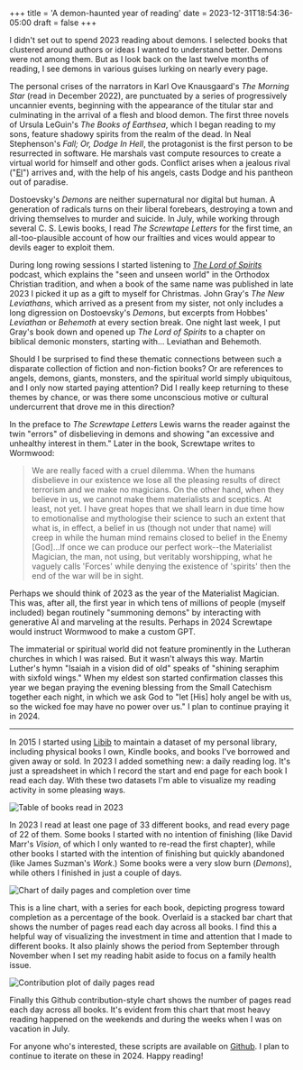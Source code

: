 +++
title = 'A demon-haunted year of reading'
date = 2023-12-31T18:54:36-05:00
draft = false
+++

I didn't set out to spend 2023 reading about demons. I selected books that clustered around authors or ideas I wanted to understand better. Demons were not among them. But as I look back on the last twelve months of reading, I see demons in various guises lurking on nearly every page.

The personal crises of the narrators in Karl Ove Knausgaard's _The Morning Star_ (read in December 2022), are punctuated by a series of progressively uncannier events, beginning with the appearance of the titular star and culminating in the arrival of a flesh and blood demon. The first three novels of Ursula LeGuin's _The Books of Earthsea_, which I began reading to my sons, feature shadowy spirits from the realm of the dead. In Neal Stephenson's _Fall; Or, Dodge In Hell_, the protagonist is the first person to be resurrected in software. He marshals vast compute resources to create a virtual world for himself and other gods. Conflict arises when a jealous rival ("[El](https://en.wikipedia.org/wiki/El_(deity))") arrives and, with the help of his angels, casts Dodge and his pantheon out of paradise.

Dostoevsky's _Demons_ are neither supernatural nor digital but human. A generation of radicals turns on their liberal forebears, destroying a town and driving themselves to murder and suicide. In July, while working through several C. S. Lewis books, I read _The Screwtape Letters_ for the first time, an all-too-plausible account of how our frailties and vices would appear to devils eager to exploit them.

During long rowing sessions I started listening to _[The Lord of Spirits](https://www.ancientfaith.com/podcasts/lordofspirits)_ podcast, which explains the "seen and unseen world" in the Orthodox Christian tradition, and when a book of the same name was published in late 2023 I picked it up as a gift to myself for Christmas. John Gray's _The New Leviathans_, which arrived as a present from my sister, not only includes a long digression on Dostoevsky's _Demons_, but excerpts from Hobbes' _Leviathan_ or _Behemoth_ at every section break. One night last week, I put Gray's book down and opened up _The Lord of Spirits_ to a chapter on biblical demonic monsters, starting with... Leviathan and Behemoth.

Should I be surprised to find these thematic connections between such a disparate collection of fiction and non-fiction books? Or are references to angels, demons, giants, monsters, and the spiritual world simply ubiquitous, and I only now started paying attention? Did I really keep returning to these themes by chance, or was there some unconscious motive or cultural undercurrent that drove me in this direction?

In the preface to _The Screwtape Letters_ Lewis warns the reader against the twin "errors" of disbelieving in demons and showing "an excessive and unhealthy interest in them." Later in the book, Screwtape writes to Wormwood:

>We are really faced with a cruel dilemma. When the humans disbelieve in our existence we lose all the pleasing results of direct terrorism and we make no magicians. On the other hand, when they believe in us, we cannot make them materialists and sceptics. At least, not yet. I have great hopes that we shall learn in due time how to emotionalise and mythologise their science to such an extent that what is, in effect, a belief in us (though not under that name) will creep in while the human mind remains closed to belief in the Enemy [God]...If once we can produce our perfect work--the Materialist Magician, the man, not using, but veritably worshipping, what he vaguely calls 'Forces' while denying the existence of 'spirits' then the end of the war will be in sight.

Perhaps we should think of 2023 as the year of the Materialist Magician. This was, after all, the first year in which tens of millions of people (myself included) began routinely "summoning demons" by interacting with generative AI and marveling at the results. Perhaps in 2024 Screwtape would instruct Wormwood to make a custom GPT.

The immaterial or spiritual world did not feature prominently in the Lutheran churches in which I was raised. But it wasn't always this way. Martin Luther's hymn "Isaiah in a vision did of old" speaks of "shining seraphim with sixfold wings." When my eldest son started confirmation classes this year we began praying the evening blessing from the Small Catechism together each night, in which we ask God to "let [His] holy angel be with us, so the wicked foe may have no power over us." I plan to continue praying it in 2024.

---

In 2015 I started using [Libib](https://www.libib.com/) to maintain a dataset of my personal library, including physical books I own, Kindle books, and books I've borrowed and given away or sold. In 2023 I added something new: a daily reading log. It's just a spreadsheet in which I record the start and end page for each book I read each day. With these two datasets I'm able to visualize my reading activity in some pleasing ways.

![Table of books read in 2023](/images/books-table.png)

In 2023 I read at least one page of 33 different books, and read every page of 22 of them. Some books I started with no intention of finishing (like David Marr's *_Vision_*, of which I only wanted to re-read the first chapter), while other books I started with the intention of finishing but quickly abandoned (like James Suzman's _Work_.) Some books were a very slow burn (_Demons_), while others I finished in just a couple of days.

![Chart of daily pages and completion over time](/images/overlay-chart.png)

This is a line chart, with a series for each book, depicting progress toward completion as a percentage of the book. Overlaid is a stacked bar chart that shows the number of pages read each day across all books. I find this a helpful way of visualizing the investment in time and attention that I made to different books. It also plainly shows the period from September through November when I set my reading habit aside to focus on a family health issue.

![Contribution plot of daily pages read](/images/daily-pages.png)

Finally this Github contribution-style chart shows the number of pages read each day across all books. It's evident from this chart that most heavy reading happened on the weekends and during the weeks when I was on vacation in July.

For anyone who's interested, these scripts are available on [Github](https://github.com/kserickson/zsr/tree/main). I plan to continue to iterate on these in 2024. Happy reading!